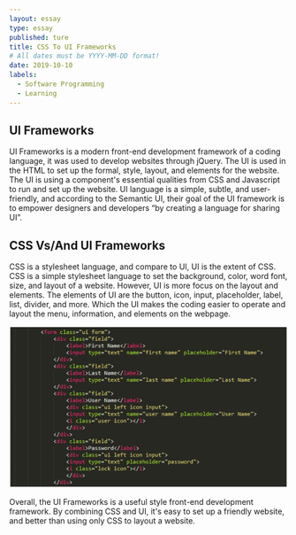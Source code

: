 ```yaml
---
layout: essay
type: essay
published: ture
title: CSS To UI Frameworks
# All dates must be YYYY-MM-DD format!
date: 2019-10-10
labels:
  - Software Programming
  - Learning
---
```


## UI Frameworks

  UI Frameworks is a modern front-end development framework of a coding language, it was used to develop websites through
jQuery. The UI is used in the HTML to set up the formal, style, layout, and elements for the website. 
The UI is using a component's essential qualities from CSS and Javascript to run and set up the website.
UI language is a simple, subtle, and user-friendly, and according to the Semantic UI, their goal of the UI 
framework is to empower designers and developers “by creating a language for sharing UI”.

## CSS Vs/And UI Frameworks

  CSS is a stylesheet language, and compare to UI, UI is the extent of CSS. CSS is a simple stylesheet language to set the
background, color, word font, size, and layout of a website. However, UI is more focus on the layout and elements. The 
elements of UI are the button, icon, input, placeholder, label, list, divider, and more. Which the UI makes the coding
easier to operate and layout the menu, information, and elements on the webpage. 

<img class="ui floated rounded image" src="../images/UI.png">

Overall, the UI Frameworks is a useful style front-end development framework. By combining CSS and UI, it's easy to set up a friendly website, and better than using only CSS to layout a website.
